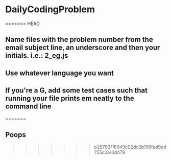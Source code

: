 # DailyCodingProblem

<<<<<<< HEAD
## Name files with the problem number from the email subject line, an underscore and then your initials. i.e.: 2_eg.js

## Use whatever language you want

## If you're a G, add some test cases such that running your file prints em neatly to the command line
=======
## Poops
>>>>>>> b29793f18049c02dc3b199fed9ed755c3a10d479
